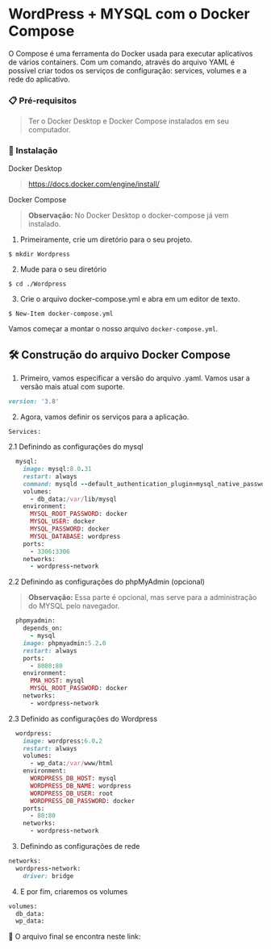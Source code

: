 # WordPress + MYSQL com o Docker Compose 

O Compose é uma ferramenta do Docker usada para executar aplicativos de vários containers. Com um comando, através do arquivo YAML é possível criar todos os serviços de configuração: services, volumes e a rede do aplicativo. 

### 📋 Pré-requisitos
> Ter o Docker Desktop e Docker Compose instalados em seu computador.

### 🔧 Instalação
Docker Desktop

> https://docs.docker.com/engine/install/

Docker Compose
> **Observação:** No Docker Desktop o docker-compose já vem instalado.

1. Primeiramente, crie um diretório para o seu projeto. 
```
$ mkdir Wordpress 
```
2. Mude para o seu diretório 
```
$ cd ./Wordpress 
```
3. Crie o arquivo docker-compose.yml e abra em um editor de texto.
```
$ New-Item docker-compose.yml 
```

Vamos começar a montar o nosso arquivo `docker-compose.yml`.

## 🛠️ Construção do arquivo Docker Compose

1. Primeiro, vamos especificar a versão do arquivo .yaml. Vamos usar a versão mais atual com suporte.
```ruby
version: '3.8'
```
2. Agora, vamos definir os serviços para a aplicação.
```
Services:
```
2.1 Definindo as configurações do mysql
```ruby
  mysql:
    image: mysql:8.0.31
    restart: always
    command: mysqld --default_authentication_plugin=mysql_native_password
    volumes:
      - db_data:/var/lib/mysql
    environment:
      MYSQL_ROOT_PASSWORD: docker
      MYSQL_USER: docker
      MYSQL_PASSWORD: docker
      MYSQL_DATABASE: wordpress
    ports:
      - 3306:3306
    networks:
      - wordpress-network
```
2.2 Definindo as configurações do phpMyAdmin (opcional)
> **Observação:** Essa parte é opcional, mas serve para a administração do MYSQL pelo navegador.
```ruby
  phpmyadmin:
    depends_on:
      - mysql
    image: phpmyadmin:5.2.0
    restart: always
    ports:
      - 8080:80
    environment:
      PMA_HOST: mysql
      MYSQL_ROOT_PASSWORD: docker
    networks:
      - wordpress-network
```
2.3 Definido as configurações do Wordpress
```ruby
  wordpress:
    image: wordpress:6.0.2
    restart: always
    volumes:
      - wp_data:/var/www/html
    environment:
      WORDPRESS_DB_HOST: mysql
      WORDPRESS_DB_NAME: wordpress
      WORDPRESS_DB_USER: root
      WORDPRESS_DB_PASSWORD: docker
    ports:
      - 80:80
    networks:
      - wordpress-network
```
3. Definindo as configurações de rede
```ruby
networks:
  wordpress-network:
    driver: bridge
```
4. E por fim, criaremos os volumes
```ruby
volumes:
  db_data:
  wp_data:
```
📃
O arquivo final se encontra neste link: 
